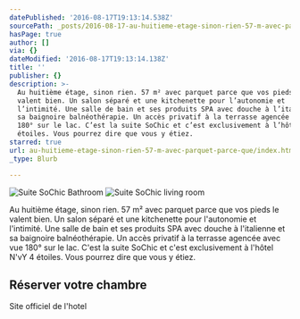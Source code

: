 ```yaml
---
datePublished: '2016-08-17T19:13:14.538Z'
sourcePath: _posts/2016-08-17-au-huitieme-etage-sinon-rien-57-m-avec-parquet-parce-que.md
hasPage: true
author: []
via: {}
dateModified: '2016-08-17T19:13:14.138Z'
title: ''
publisher: {}
description: >-
  Au huitième étage, sinon rien. 57 m² avec parquet parce que vos pieds le
  valent bien. Un salon séparé et une kitchenette pour l’autonomie et
  l’intimité. Une salle de bain et ses produits SPA avec douche à l’italienne et
  sa baignoire balnéothérapie. Un accès privatif à la terrasse agencée avec vue
  180° sur le lac. C’est la suite SoChic et c’est exclusivement à l’hôtel N’vY 4
  étoiles. Vous pourrez dire que vous y étiez.
starred: true
url: au-huitieme-etage-sinon-rien-57-m-avec-parquet-parce-que/index.html
_type: Blurb

---
```

![Suite SoChic Bathroom](https://the-grid-user-content.s3-us-west-2.amazonaws.com/35d23b7c-ea3f-42b2-adf8-522355a64d4e.jpg)
![Suite SoChic living room](https://the-grid-user-content.s3-us-west-2.amazonaws.com/10588419-279d-45b0-b51b-69062c516cda.jpg)

Au huitième étage, sinon rien. 57 m² avec parquet parce que vos pieds le valent bien. Un salon séparé et une kitchenette pour l'autonomie et l'intimité. Une salle de bain et ses produits SPA avec douche à l'italienne et sa baignoire balnéothérapie. Un accès privatif à la terrasse agencée avec vue 180° sur le lac. C'est la suite SoChic et c'est exclusivement à l'hôtel N'vY 4 étoiles. Vous pourrez dire que vous y étiez.

<article style=""><h1>Réserver votre chambre</h1><p>Site officiel de l'hotel</p></article>